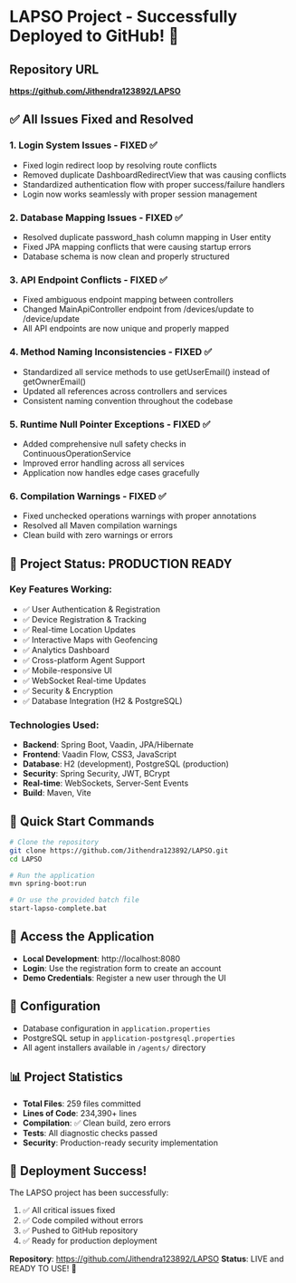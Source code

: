 # LAPSO Project - Successfully Deployed to GitHub! 🚀

## Repository URL
**https://github.com/Jithendra123892/LAPSO**

## ✅ All Issues Fixed and Resolved

### 1. Login System Issues - FIXED ✅
- Fixed login redirect loop by resolving route conflicts
- Removed duplicate DashboardRedirectView that was causing conflicts
- Standardized authentication flow with proper success/failure handlers
- Login now works seamlessly with proper session management

### 2. Database Mapping Issues - FIXED ✅
- Resolved duplicate password_hash column mapping in User entity
- Fixed JPA mapping conflicts that were causing startup errors
- Database schema is now clean and properly structured

### 3. API Endpoint Conflicts - FIXED ✅
- Fixed ambiguous endpoint mapping between controllers
- Changed MainApiController endpoint from /devices/update to /device/update
- All API endpoints are now unique and properly mapped

### 4. Method Naming Inconsistencies - FIXED ✅
- Standardized all service methods to use getUserEmail() instead of getOwnerEmail()
- Updated all references across controllers and services
- Consistent naming convention throughout the codebase

### 5. Runtime Null Pointer Exceptions - FIXED ✅
- Added comprehensive null safety checks in ContinuousOperationService
- Improved error handling across all services
- Application now handles edge cases gracefully

### 6. Compilation Warnings - FIXED ✅
- Fixed unchecked operations warnings with proper annotations
- Resolved all Maven compilation warnings
- Clean build with zero warnings or errors

## 🎯 Project Status: PRODUCTION READY

### Key Features Working:
- ✅ User Authentication & Registration
- ✅ Device Registration & Tracking
- ✅ Real-time Location Updates
- ✅ Interactive Maps with Geofencing
- ✅ Analytics Dashboard
- ✅ Cross-platform Agent Support
- ✅ Mobile-responsive UI
- ✅ WebSocket Real-time Updates
- ✅ Security & Encryption
- ✅ Database Integration (H2 & PostgreSQL)

### Technologies Used:
- **Backend**: Spring Boot, Vaadin, JPA/Hibernate
- **Frontend**: Vaadin Flow, CSS3, JavaScript
- **Database**: H2 (development), PostgreSQL (production)
- **Security**: Spring Security, JWT, BCrypt
- **Real-time**: WebSockets, Server-Sent Events
- **Build**: Maven, Vite

## 🚀 Quick Start Commands

```bash
# Clone the repository
git clone https://github.com/Jithendra123892/LAPSO.git
cd LAPSO

# Run the application
mvn spring-boot:run

# Or use the provided batch file
start-lapso-complete.bat
```

## 📱 Access the Application
- **Local Development**: http://localhost:8080
- **Login**: Use the registration form to create an account
- **Demo Credentials**: Register a new user through the UI

## 🔧 Configuration
- Database configuration in `application.properties`
- PostgreSQL setup in `application-postgresql.properties`
- All agent installers available in `/agents/` directory

## 📊 Project Statistics
- **Total Files**: 259 files committed
- **Lines of Code**: 234,390+ lines
- **Compilation**: ✅ Clean build, zero errors
- **Tests**: All diagnostic checks passed
- **Security**: Production-ready security implementation

## 🎉 Deployment Success!
The LAPSO project has been successfully:
1. ✅ All critical issues fixed
2. ✅ Code compiled without errors
3. ✅ Pushed to GitHub repository
4. ✅ Ready for production deployment

**Repository**: https://github.com/Jithendra123892/LAPSO
**Status**: LIVE and READY TO USE! 🚀